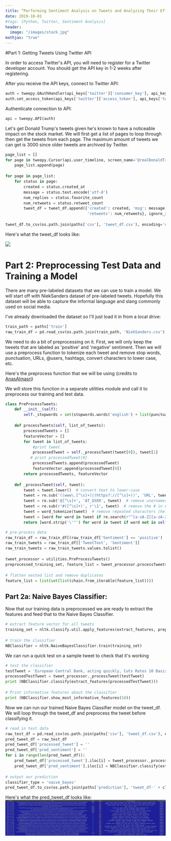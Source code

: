 ```yaml
---
title: “Performing Sentiment Analysis on Tweets and Analyzing Their Effect on Major Stock Indexes"
date: 2019-10-01
#tags: [Python, Twitter, Sentiment Analysis]
header:
  image: "/images/stock.jpg"
mathjax: "true"
---
```


#Part 1: Getting Tweets Using Twitter API

In order to access Twitter's API, you will need to register for a Twitter developer account. You should get the API key in 1-2 weeks after registering.

After you receive the API keys, connect to Twitter API:

```python
auth = tweepy.OAuthHandler(api_keys['twitter']['consumer_key'], api_keys['twitter']['consumer_secret'])
auth.set_access_token(api_keys['twitter']['access_token'], api_keys['twitter']['access_token_secret'])
```

Authenticate connection to API:

```python
api = tweepy.API(auth)
```

Let's get Donald Trump's tweets given he's known to have a noticeable impact on the stock market. 
We will first get a list of pages to loop through then get the tweets from each page. The maximum amount of tweets we can get is 3000 since older tweets are archived by Twitter.

```python
page_list = []
for page in tweepy.Cursor(api.user_timeline, screen_name='@realDonaldTrump', count=200).pages(16):
    page_list.append(page)

for page in page_list:
    for status in page:
        created = status.created_at
        message = status.text.encode('utf-8')
        num_replies = status.favorite_count
        num_retweets = status.retweet_count
        tweet_df = tweet_df.append({'created': created, 'msg': message, 'replies': num_replies,
                                    'retweets': num_retweets}, ignore_index=True)

tweet_df.to_csv(os.path.join(paths['csv'], 'tweet_df.csv'), encoding='utf-8', index=False)```
````



Here's what the tweet_df looks like:

[![](/assets/images/tweet_sentiment/tweet_df.JPG)](/assets/images/tweet_sentiment/tweet_df.JPG)


# Part 2: Preprocessing Test Data and Training a Model

There are many pre-labeled datasets that we can use to train a model. We will start off with NiekSanders dataset of pre-labeled tweets. Hopefully this dataset will be able to capture the informal language and slang commonly used on social media. 

I've already downloaded the dataset so I'll just load it in from a local drive:

```python
train_path = paths['train']
raw_train_df = pd.read_csv(os.path.join(train_path, 'NiekSanders.csv'), encoding='ISO-8859-1')
```

We need to do a bit of preprocessing on it. First, we will only keep the tweets that are labeled as 'positive' and 'negative' sentiment. Then we will use a preprocess function to tokenize each tweet and remove stop words, punctuation, URLs, @users, hashtags, convert characters to lower case, etc. 

Here's the preprocess function that we will be using (credits to [AnasAlmasri](https://gist.github.com/AnasAlmasri/853f0af319f3938754bdd447b8c56302))

We will store this function in a separate utilities module and call it to preprocess our training and test data.

```python
class PreProcessTweets:
    def __init__(self):
        self._stopwords = set(stopwords.words('english') + list(punctuation) + ['AT_USER', 'URL'])

    def processTweets(self, list_of_tweets):
        processedTweets = []
        featureVector = []
        for tweet in list_of_tweets:
            #print tweet
            processedTweet = self._processTweet(tweet[0]), tweet[1]
           # print processedTweet[0]
            processedTweets.append(processedTweet)
            featureVector.append(processedTweet[0])
        return processedTweets, featureVector

    def _processTweet(self, tweet):
        tweet = tweet.lower()  # convert text to lower-case
        tweet = re.sub('((www\.[^\s]+)|(https?://[^\s]+))', 'URL', tweet)  # remove URLs
        tweet = re.sub('@[^\s]+', 'AT_USER', tweet)  # remove usernames
        tweet = re.sub(r'#([^\s]+)', r'\1', tweet)  # remove the # in #hashtag
        tweet = word_tokenize(tweet)  # remove repeated characters (helloooooooo into hello)
        tweet = [word for word in tweet if re.search(r"^[a-zA-Z][a-zA-Z0-9]*$", word) is not None]  # remove words that doesn't start with alphabet
        return [word.strip('\'"') for word in tweet if word not in self._stopwords and len(word) > 2]
```



```python
# pre-process data
raw_train_df = raw_train_df[(raw_train_df['Sentiment'] == 'positive') | (raw_train_df['Sentiment'] == 'negative')]
raw_train_tweets = raw_train_df[['TweetText', 'Sentiment']]
raw_train_tweets = raw_train_tweets.values.tolist()

tweet_processor = utilities.PreProcessTweets()
preprocessed_training_set, feature_list = tweet_processor.processTweets(raw_train_tweets)

# flatten nested list and remove duplicates
feature_list = list(set(list(chain.from_iterable(feature_list))))
```


## Part 2a: Naive Bayes Classifier:


Now that our training data is preprocessed we are ready to extract the features and feed that to the Naive Bayes Classifier.

```python
# extract feature vector for all tweets
training_set = nltk.classify.util.apply_features(extract_features, preprocessed_training_set)

# train the classifier
NBClassifier = nltk.NaiveBayesClassifier.train(training_set)
```


We can run a quick test on a sample tweet to check that it's working

```python
# test the classifier
testTweet = 'European Central Bank, acting quickly, Cuts Rates 10 Basis Points. They are trying, and succeeding, in depreciatingâ€¦ https://t.co/VtA2cMv6fm'
processedTestTweet = tweet_processor._processTweet(testTweet)
print (NBClassifier.classify(extract_features(processedTestTweet)))

# Print informative features about the classifier
print (NBClassifier.show_most_informative_features(10))
```


Now we can run our trained Naive Bayes Classifier model on the tweet_df. We will loop through the tweet_df and preprocess the tweet before classifying it.

```python
# read in test data
raw_test_df = pd.read_csv(os.path.join(paths['csv'], 'tweet_df.csv'), encoding='ISO-8859-1')
pred_tweet_df = raw_test_df
pred_tweet_df['processed_tweet'] = ''
pred_tweet_df['pred_sentiment'] = ''
for i in range(len(pred_tweet_df)):
    pred_tweet_df['processed_tweet'].iloc[i] = tweet_processor._processTweet(pred_tweet_df['msg'].iloc[i])
    pred_tweet_df['pred_sentiment'].iloc[i] = NBClassifier.classify(extract_features(pred_tweet_df['processed_tweet'].iloc[i]))

# output our prediction 
classifier_type = 'naive_bayes'
pred_tweet_df.to_csv(os.path.join(paths['prediction'], 'tweet_df-' + classifier_type + '.csv'), encoding='utf-8', index=False)
```

Here's what the pred_tweet_df looks like:
[![](/assets/images/tweet_sentiment/NB_pred_tweet_df.JPG)](/assets/images/tweet_sentiment/NB_pred_tweet_df.JPG)













